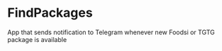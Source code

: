 # FindPackages
App that sends notification to Telegram whenever new Foodsi or TGTG package is available
